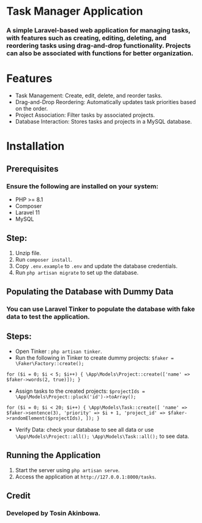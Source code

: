# Task Manager Application

### A simple Laravel-based web application for managing tasks, with features such as creating, editing, deleting, and reordering tasks using drag-and-drop functionality. Projects can also be associated with functions for better organization.

# Features
* Task Management: Create, edit, delete, and reorder tasks.
* Drag-and-Drop Reordering: Automatically updates task priorities based on the order.
* Project Association: Filter tasks by associated projects.
* Database Interaction: Stores tasks and projects in a MySQL database.


# Installation
## Prerequisites
### Ensure the following are installed on your system:
* PHP >= 8.1
* Composer
* Laravel 11
* MySQL 

## Step:
1. Unzip file.
2. Run `composer install`.
3. Copy `.env.example` to `.env` and update the database credentials.
4. Run `php artisan migrate` to set up the database.

## Populating the Database with Dummy Data
### You can use Laravel Tinker to populate the database with fake data to test the application.

## Steps:
* Open Tinker : `php artisan tinker`.
* Run the following in Tinker to create dummy projects:
`$faker = \Faker\Factory::create();`

`for ($i = 0; $i < 5; $i++) {
    \App\Models\Project::create(['name' => $faker->words(2, true)]);
}`

* Assign tasks to the created projects: `$projectIds = \App\Models\Project::pluck('id')->toArray();`

`for ($i = 0; $i < 20; $i++) {
    \App\Models\Task::create([
        'name' => $faker->sentence(3),
        'priority' => $i + 1,
        'project_id' => $faker->randomElement($projectIds),
    ]);
}`

* Verify Data: check your database to see all data or use 
`\App\Models\Project::all();
\App\Models\Task::all();` to see data.

## Running the Application
1. Start the server using `php artisan serve`.
2. Access the application at `http://127.0.0.1:8000/tasks`.

## Credit
### Developed by Tosin Akinbowa.
